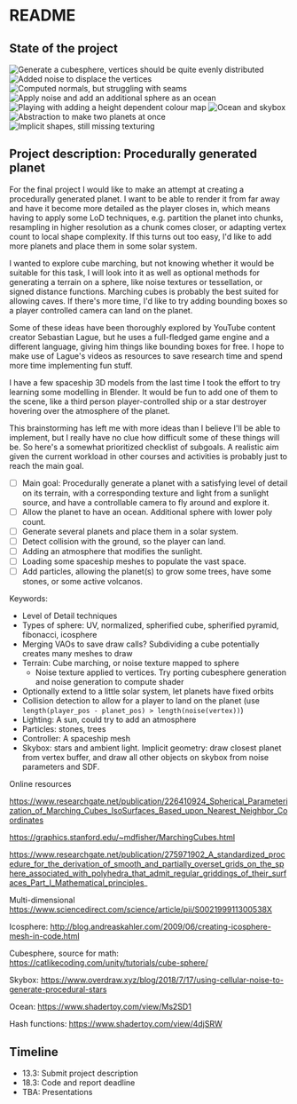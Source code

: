# README

## State of the project

![Generate a cubesphere, vertices should be quite evenly distributed](report/images/cubesphere-wf.png)
![Added noise to displace the vertices](report/images/cubesphere-w-vertex-noise.png)
![Computed normals, but struggling with seams](report/images/cubesphere-w-noise-normal-seam.png)
![Apply noise and add an additional sphere as an ocean](report/images/red-planet-w-ocean.png)
![Playing with adding a height dependent colour map](report/images/planet-w-cheated-heightmap.png)
![Ocean and skybox](report/images/planet-skybox-ocean.png)
![Abstraction to make two planets at once](report/images/two-planets.png)
![Implicit shapes, still missing texturing](report/images/implicit_planets_one_mesh.png)

## Project description: Procedurally generated planet

For the final project I would like to make an attempt at creating a procedurally generated planet. I want to be able to render it from far away and have it become more detailed as the player closes in, which means having to apply some LoD techniques, e.g. partition the planet into chunks, resampling in higher resolution as a chunk comes closer, or adapting vertex count to local shape complexity. If this turns out too easy, I'd like to add more planets and place them in some solar system.

I wanted to explore cube marching, but not knowing whether it would be suitable for this task, I will look into it as well as optional methods for generating a terrain on a sphere, like noise textures or tessellation, or signed distance functions. Marching cubes is probably the best suited for allowing caves. If there's more time, I'd like to try adding bounding boxes so a player controlled camera can land on the planet.

Some of these ideas have been thoroughly explored by YouTube content creator Sebastian Lague, but he uses a full-fledged game engine and a different language, giving him things like bounding boxes for free. I hope to make use of Lague's videos as resources to save research time and spend more time implementing fun stuff.

I have a few spaceship 3D models from the last time I took the effort to try learning some modelling in Blender. It would be fun to add one of them to the scene, like a third person player-controlled ship or a star destroyer hovering over the atmosphere of the planet.

This brainstorming has left me with more ideas than I believe I'll be able to implement, but I really have no clue how difficult some of these things will be. So here's a somewhat prioritized checklist of subgoals. A realistic aim given the current workload in other courses and activities is probably just to reach the main goal.

- [ ] Main goal: Procedurally generate a planet with a satisfying level of detail on its terrain, with a corresponding texture and light from a sunlight source, and have a controllable camera to fly around and explore it.
- [ ] Allow the planet to have an ocean. Additional sphere with lower poly count.
- [ ] Generate several planets and place them in a solar system.
- [ ] Detect collision with the ground, so the player can land.
- [ ] Adding an atmosphere that modifies the sunlight.
- [ ] Loading some spaceship meshes to populate the vast space.
- [ ] Add particles, allowing the planet(s) to grow some trees, have some stones, or some active volcanos.

Keywords:
* Level of Detail techniques
* Types of sphere: UV, normalized, spherified cube, spherified pyramid, fibonacci, icosphere
* Merging VAOs to save draw calls? Subdividing a cube potentially creates many meshes to draw
* Terrain: Cube marching, or noise texture mapped to sphere
    * Noise texture applied to vertices. Try porting cubesphere generation and noise generation to compute shader
* Optionally extend to a little solar system, let planets have fixed orbits
* Collision detection to allow for a player to land on the planet (use `length(player_pos - planet_pos) > length(noise(vertex))`)
* Lighting: A sun, could try to add an atmosphere
* Particles: stones, trees
* Controller: A spaceship mesh
* Skybox: stars and ambient light. Implicit geometry: draw closest planet from vertex buffer, and draw all other objects on skybox from noise parameters and SDF.

Online resources

https://www.researchgate.net/publication/226410924_Spherical_Parameterization_of_Marching_Cubes_IsoSurfaces_Based_upon_Nearest_Neighbor_Coordinates

https://graphics.stanford.edu/~mdfisher/MarchingCubes.html

https://www.researchgate.net/publication/275971902_A_standardized_procedure_for_the_derivation_of_smooth_and_partially_overset_grids_on_the_sphere_associated_with_polyhedra_that_admit_regular_griddings_of_their_surfaces_Part_I_Mathematical_principles_

Multi-dimensional https://www.sciencedirect.com/science/article/pii/S002199911300538X


Icosphere: http://blog.andreaskahler.com/2009/06/creating-icosphere-mesh-in-code.html

Cubesphere, source for math: https://catlikecoding.com/unity/tutorials/cube-sphere/

Skybox: https://www.overdraw.xyz/blog/2018/7/17/using-cellular-noise-to-generate-procedural-stars

Ocean: https://www.shadertoy.com/view/Ms2SD1

Hash functions: https://www.shadertoy.com/view/4djSRW



## Timeline

* 13.3: Submit project description
* 18.3: Code and report deadline
* TBA: Presentations
